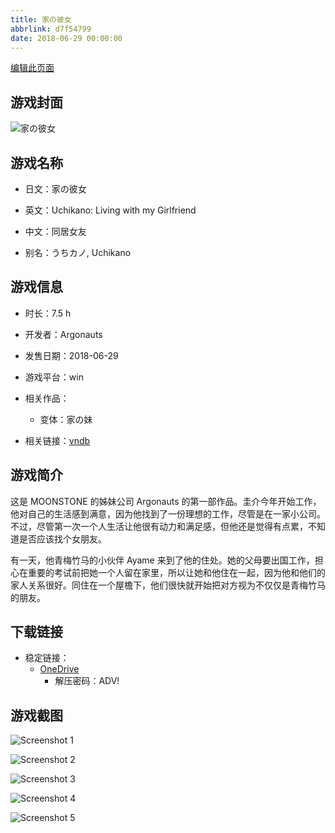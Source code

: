 ```yaml
---
title: 家の彼女
abbrlink: d7f54799
date: 2018-06-29 00:00:00
---
```

[编辑此页面](https://github.com/ACG-3/ADV3-source/blob/main/source/_posts/games/%E5%AE%B6%E3%81%AE%E5%BD%BC%E5%A5%B3.md)

## 游戏封面

![家の彼女](https://pan.timero.xyz/onedrive/img_lib_001/%E5%AE%B6%E3%81%AE%E5%BD%BC%E5%A5%B3_cover.avif)


## 游戏名称

- 日文：家の彼女
- 英文：Uchikano: Living with my Girlfriend
- 中文：同居女友

- 别名：うちカノ, Uchikano


## 游戏信息

- 时长：7.5 h
- 开发者：Argonauts
- 发售日期：2018-06-29
- 游戏平台：win
- 相关作品：
   - 变体：家の妹

- 相关链接：[vndb](https://vndb.org/v22658)


## 游戏简介

这是 MOONSTONE 的姊妹公司 Argonauts 的第一部作品。圭介今年开始工作，他对自己的生活感到满意，因为他找到了一份理想的工作，尽管是在一家小公司。不过，尽管第一次一个人生活让他很有动力和满足感，但他还是觉得有点累，不知道是否应该找个女朋友。

有一天，他青梅竹马的小伙伴 Ayame 来到了他的住处。她的父母要出国工作，担心在重要的考试前把她一个人留在家里，所以让她和他住在一起，因为他和他们的家人关系很好。同住在一个屋檐下，他们很快就开始把对方视为不仅仅是青梅竹马的朋友。




## 下载链接

- 稳定链接：
    - [OneDrive](https://pan.timero.xyz/onedrive/adv_lib_001/%E5%AE%B6%E3%81%AE%E5%BD%BC%E5%A5%B3)
        - 解压密码：ADV!



## 游戏截图


![Screenshot 1](https://pan.timero.xyz/onedrive/img_lib_001/%E5%AE%B6%E3%81%AE%E5%BD%BC%E5%A5%B3_Screenshot_1.avif)

![Screenshot 2](https://pan.timero.xyz/onedrive/img_lib_001/%E5%AE%B6%E3%81%AE%E5%BD%BC%E5%A5%B3_Screenshot_2.avif)

![Screenshot 3](https://pan.timero.xyz/onedrive/img_lib_001/%E5%AE%B6%E3%81%AE%E5%BD%BC%E5%A5%B3_Screenshot_3.avif)

![Screenshot 4](https://pan.timero.xyz/onedrive/img_lib_001/%E5%AE%B6%E3%81%AE%E5%BD%BC%E5%A5%B3_Screenshot_4.avif)

![Screenshot 5](https://pan.timero.xyz/onedrive/img_lib_001/%E5%AE%B6%E3%81%AE%E5%BD%BC%E5%A5%B3_Screenshot_5.avif)

